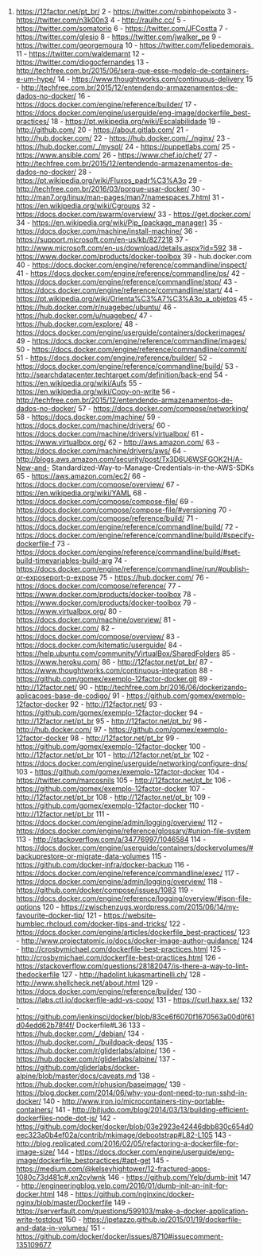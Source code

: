1. https://12factor.net/pt_br/
2 - https://twitter.com/robinhopeixoto
3 - https://twitter.com/n3k00n3
4 - http://raulhc.cc/
5 - https://twitter.com/somatorio
6 - https://twitter.com/JFCostta
7 - https://twitter.com/glesio
8 - https://twitter.com/jwalker_pe
9 - https://twitter.com/georgemoura
10 - https://twitter.com/felipedemorais_
11 - https://twitter.com/waldemarnt
12 - https://twitter.com/diogocfernandes
13 - http://techfree.com.br/2015/06/sera-que-esse-modelo-de-containers-e-um-hype/
14 - https://www.thoughtworks.com/continuous-delivery
15 - http://techfree.com.br/2015/12/entendendo-armazenamentos-de-dados-no-docker/
16 - https://docs.docker.com/engine/reference/builder/
17 - https://docs.docker.com/engine/userguide/eng-image/dockerfile_best-practices/
18 - https://pt.wikipedia.org/wiki/Escalabilidade
19 - http://github.com/
20 - https://about.gitlab.com/
21 - http://hub.docker.com/
22 - https://hub.docker.com/_/nginx/
23 - https://hub.docker.com/_/mysql/
24 - https://puppetlabs.com/
25 - https://www.ansible.com/
26 - https://www.chef.io/chef/
27 - http://techfree.com.br/2015/12/entendendo-armazenamentos-de-dados-no-docker/
28 - https://pt.wikipedia.org/wiki/Fluxos_padr%C3%A3o
29 - http://techfree.com.br/2016/03/porque-usar-docker/
30 - http://man7.org/linux/man-pages/man7/namespaces.7.html
31 - https://en.wikipedia.org/wiki/Cgroups
32 - https://docs.docker.com/swarm/overview/
33 - https://get.docker.com/
34 - https://en.wikipedia.org/wiki/Pip_(package_manager)
35 - https://docs.docker.com/machine/install-machine/
36 - https://support.microsoft.com/en-us/kb/827218
37 - http://www.microsoft.com/en-us/download/details.aspx?id=592
38 - https://www.docker.com/products/docker-toolbox
39 - hub.docker.com
40 - https://docs.docker.com/engine/reference/commandline/inspect/
41 - https://docs.docker.com/engine/reference/commandline/ps/
42 - https://docs.docker.com/engine/reference/commandline/stop/
43 - https://docs.docker.com/engine/reference/commandline/start/
44 - https://pt.wikipedia.org/wiki/Orienta%C3%A7%C3%A3o_a_objetos
45 - https://hub.docker.com/r/nuagebec/ubuntu/
46 - https://hub.docker.com/u/nuagebec/
47 - https://hub.docker.com/explore/
48 - https://docs.docker.com/engine/userguide/containers/dockerimages/
49 - https://docs.docker.com/engine/reference/commandline/images/
50 - https://docs.docker.com/engine/reference/commandline/commit/
51 - https://docs.docker.com/engine/reference/builder/
52 - https://docs.docker.com/engine/reference/commandline/build/
53 - http://searchdatacenter.techtarget.com/definition/back-end
54 - https://en.wikipedia.org/wiki/Aufs
55 - https://en.wikipedia.org/wiki/Copy-on-write
56 - http://techfree.com.br/2015/12/entendendo-armazenamentos-de-dados-no-docker/
57 - https://docs.docker.com/compose/networking/
58 - https://docs.docker.com/machine/
59 - https://docs.docker.com/machine/drivers/
60 - https://docs.docker.com/machine/drivers/virtualbox/
61 - https://www.virtualbox.org/
62 - http://aws.amazon.com/
63 - https://docs.docker.com/machine/drivers/aws/
64 - http://blogs.aws.amazon.com/security/post/Tx3D6U6WSFGOK2H/A-New-and-
Standardized-Way-to-Manage-Credentials-in-the-AWS-SDKs
65 - https://aws.amazon.com/ec2/
66 - https://docs.docker.com/compose/overview/
67 - https://en.wikipedia.org/wiki/YAML
68 - https://docs.docker.com/compose/compose-file/
69 - https://docs.docker.com/compose/compose-file/#versioning
70 - https://docs.docker.com/compose/reference/build/
71 - https://docs.docker.com/engine/reference/commandline/build/
72 - https://docs.docker.com/engine/reference/commandline/build/#specify-dockerfile-f
73 - https://docs.docker.com/engine/reference/commandline/build/#set-build-timevariables-build-arg
74 - https://docs.docker.com/engine/reference/commandline/run/#publish-or-exposeport-p-expose
75 - https://hub.docker.com/
76 - https://docs.docker.com/compose/reference/
77 - https://www.docker.com/products/docker-toolbox
78 - https://www.docker.com/products/docker-toolbox
79 - https://www.virtualbox.org/
80 - https://docs.docker.com/machine/overview/
81 - https://docs.docker.com/
82 - https://docs.docker.com/compose/overview/
83 - https://docs.docker.com/kitematic/userguide/
84 - https://help.ubuntu.com/community/VirtualBox/SharedFolders
85 - https://www.heroku.com/
86 - http://12factor.net/pt_br/
87 - https://www.thoughtworks.com/continuous-integration
88 - https://github.com/gomex/exemplo-12factor-docker.git
89 - http://12factor.net/
90 - http://techfree.com.br/2016/06/dockerizando-aplicacoes-base-de-codigo/
91 - https://github.com/gomex/exemplo-12factor-docker
92 - http://12factor.net/
93 - https://github.com/gomex/exemplo-12factor-docker
94 - http://12factor.net/pt_br
95 - http://12factor.net/pt_br/
96 - http://hub.docker.com/
97 - https://github.com/gomex/exemplo-12factor-docker
98 - http://12factor.net/pt_br
99 - https://github.com/gomex/exemplo-12factor-docker
100 - http://12factor.net/pt_br
101 - http://12factor.net/pt_br
102 - https://docs.docker.com/engine/userguide/networking/configure-dns/
103 - https://github.com/gomex/exemplo-12factor-docker
104 - https://twitter.com/marcosnils
105 - http://12factor.net/pt_br
106 - https://github.com/gomex/exemplo-12factor-docker
107 - http://12factor.net/pt_br
108 - http://12factor.net/pt_br
109 - https://github.com/gomex/exemplo-12factor-docker
110 - http://12factor.net/pt_br
111 - https://docs.docker.com/engine/admin/logging/overview/
112 - https://docs.docker.com/engine/reference/glossary/#union-file-system
113 - http://stackoverflow.com/a/34776997/1046584
114 - https://docs.docker.com/engine/userguide/containers/dockervolumes/#backuprestore-or-migrate-data-volumes
115 - https://github.com/docker-infra/docker-backup
116 - https://docs.docker.com/engine/reference/commandline/exec/
117 - https://docs.docker.com/engine/admin/logging/overview/
118 - https://github.com/docker/compose/issues/1083
119 - https://docs.docker.com/engine/reference/logging/overview/#json-file-options
120 - https://zwischenzugs.wordpress.com/2015/06/14/my-favourite-docker-tip/
121 - https://website-humblec.rhcloud.com/docker-tips-and-tricks/
122 - https://docs.docker.com/engine/articles/dockerfile_best-practices/
123 - http://www.projectatomic.io/docs/docker-image-author-guidance/
124 - http://crosbymichael.com/dockerfile-best-practices.html
125 - http://crosbymichael.com/dockerfile-best-practices.html
126 - https://stackoverflow.com/questions/28182047/is-there-a-way-to-lint-thedockerfile
127 - http://hadolint.lukasmartinelli.ch/
128 - http://www.shellcheck.net/about.html
129 - https://docs.docker.com/engine/reference/builder/
130 - https://labs.ctl.io/dockerfile-add-vs-copy/
131 - https://curl.haxx.se/
132 - https://github.com/jenkinsci/docker/blob/83ce6f6070f1670563a00d0f61d04edd62b78f4f/
Dockerfile#L36
133 - https://hub.docker.com/_/debian/
134 - https://hub.docker.com/_/buildpack-deps/
135 - https://hub.docker.com/r/gliderlabs/alpine/
136 - https://hub.docker.com/r/gliderlabs/alpine/
137 - https://github.com/gliderlabs/docker-alpine/blob/master/docs/caveats.md
138 - https://hub.docker.com/r/phusion/baseimage/
139 - https://blog.docker.com/2014/06/why-you-dont-need-to-run-sshd-in-docker/
140 - http://www.iron.io/microcontainers-tiny-portable-containers/
141 - http://bitjudo.com/blog/2014/03/13/building-efficient-dockerfiles-node-dot-js/
142 - https://github.com/docker/docker/blob/03e2923e42446dbb830c654d0eec323a0b4ef02a/contrib/mkimage/debootstrap#L82-L105
143 - http://blog.replicated.com/2016/02/05/refactoring-a-dockerfile-for-image-size/
144 - https://docs.docker.com/engine/userguide/eng-image/dockerfile_bestpractices/#apt-get
145 - https://medium.com/@kelseyhightower/12-fractured-apps-1080c73d481c#.xn2cylwnk
146 - https://github.com/Yelp/dumb-init
147 - http://engineeringblog.yelp.com/2016/01/dumb-init-an-init-for-docker.html
148 - https://github.com/nginxinc/docker-nginx/blob/master/Dockerfile
149 - https://serverfault.com/questions/599103/make-a-docker-application-write-tostdout
150 - https://jpetazzo.github.io/2015/01/19/dockerfile-and-data-in-volumes/
151 - https://github.com/docker/docker/issues/8710#issuecomment-135109677

